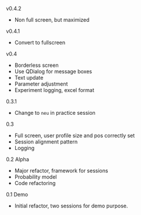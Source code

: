 v0.4.2
- Non full screen, but maximized

v0.4.1
- Convert to fullscreen

v0.4
- Borderless screen
- Use QDialog for message boxes
- Text update
- Parameter adjustment
- Experiment logging, excel format

0.3.1
- Change to `neu` in practice session

0.3
- Full screen, user profile size and pos correctly set
- Session alignment pattern
- Logging

0.2 Alpha
- Major refactor, framework for sessions
- Probability model
- Code refactoring

0.1 Demo
- Initial refactor, two sessions for demo purpose.